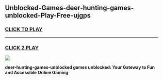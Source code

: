 
## Unblocked-Games-deer-hunting-games-unblocked-Play-Free-ujgps
<h3>
<a href="https://premium76.site?title=deer-hunting-games-unblocked&ref=23A">CLICK TO PLAY</a></h3>
<hr>

<h3>
<a href="https://premium76.site?title=deer-hunting-games-unblocked&ref=23A">CLICK 2 PLAY</a>
  
</h3>

<a href="https://premium76.site?title=deer-hunting-games-unblocked&ref=23A"><img src="https://clearcache.store/games.png"></a>


**deer-hunting-games-unblocked games unblocked: Your Gateway to Fun and Accessible Online Gaming**
